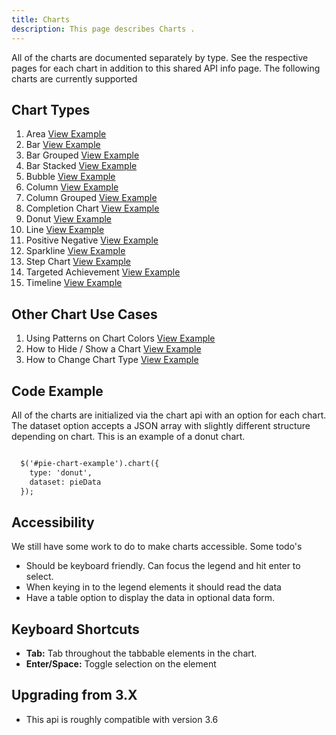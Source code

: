 ```yaml
---
title: Charts 
description: This page describes Charts .
---
```


All of the charts are documented separately by type. See the respective pages for each chart in addition to this shared API info page. The following charts are currently supported

## Chart Types

1. Area [View Example]( ../components/area)
2. Bar [View Example]( ../components/bar)
3. Bar Grouped [View Example]( ../components/bar-grouped)
4. Bar Stacked [View Example]( ../components/bar-stacked)
5. Bubble [View Example]( ../components/bubble)
6. Column [View Example]( ../components/column)
7. Column Grouped [View Example]( ../components/column-grouped)
8. Completion Chart [View Example]( ../components/completion-chart)
9. Donut [View Example]( ../components/donut)
10. Line [View Example]( ../components/line)
11. Positive Negative [View Example]( ../components/positive-negative)
12. Sparkline [View Example]( ../components/sparkline)
13. Step Chart [View Example]( ../components/step-chart)
14. Targeted Achievement [View Example]( ../components/targeted-achievement)
15. Timeline [View Example]( ../components/timeline)

## Other Chart Use Cases

1. Using Patterns on Chart Colors [View Example]( ../components/charts/example-chart-patterns.html)
2. How to Hide / Show a Chart [View Example]( ../components/charts/example-hide-show.html)
3. How to Change Chart Type [View Example]( ../components/charts/example-change-type.html	)

## Code Example

All of the charts are initialized via the chart api with an option for each chart. The dataset option accepts a JSON array with slightly different structure depending on chart. This is an example of a donut chart.

```html

  $('#pie-chart-example').chart({
    type: 'donut',
    dataset: pieData
  });

```

## Accessibility

We still have some work to do to make charts accessible. Some todo's

- Should be keyboard friendly. Can focus the legend and hit enter to select.
- When keying in to the legend elements it should read the data
- Have a table option to display the data in optional data form.

## Keyboard Shortcuts

-   **Tab:** Tab throughout the tabbable elements in the chart.
-   **Enter/Space:** Toggle selection on the element

## Upgrading from 3.X

-   This api is roughly compatible with version 3.6
